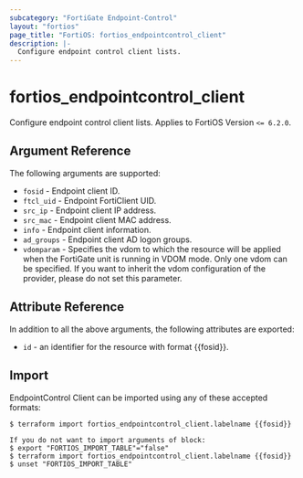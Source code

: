 ```yaml
---
subcategory: "FortiGate Endpoint-Control"
layout: "fortios"
page_title: "FortiOS: fortios_endpointcontrol_client"
description: |-
  Configure endpoint control client lists.
---
```


# fortios_endpointcontrol_client
Configure endpoint control client lists. Applies to FortiOS Version `<= 6.2.0`.

## Argument Reference

The following arguments are supported:

* `fosid` - Endpoint client ID.
* `ftcl_uid` - Endpoint FortiClient UID.
* `src_ip` - Endpoint client IP address.
* `src_mac` - Endpoint client MAC address.
* `info` - Endpoint client information.
* `ad_groups` - Endpoint client AD logon groups.
* `vdomparam` - Specifies the vdom to which the resource will be applied when the FortiGate unit is running in VDOM mode. Only one vdom can be specified. If you want to inherit the vdom configuration of the provider, please do not set this parameter.


## Attribute Reference

In addition to all the above arguments, the following attributes are exported:
* `id` - an identifier for the resource with format {{fosid}}.

## Import

EndpointControl Client can be imported using any of these accepted formats:
```
$ terraform import fortios_endpointcontrol_client.labelname {{fosid}}

If you do not want to import arguments of block:
$ export "FORTIOS_IMPORT_TABLE"="false"
$ terraform import fortios_endpointcontrol_client.labelname {{fosid}}
$ unset "FORTIOS_IMPORT_TABLE"
```

